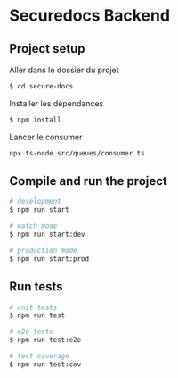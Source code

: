 # Securedocs Backend

## Project setup

Aller dans le dossier du projet
```bash
$ cd secure-docs
```

Installer les dépendances
```bash
$ npm install
```

Lancer le consumer
```bash
npx ts-node src/queues/consumer.ts
```

## Compile and run the project

```bash
# development
$ npm run start

# watch mode
$ npm run start:dev

# production mode
$ npm run start:prod
```

## Run tests

```bash
# unit tests
$ npm run test

# e2e tests
$ npm run test:e2e

# test coverage
$ npm run test:cov
```
